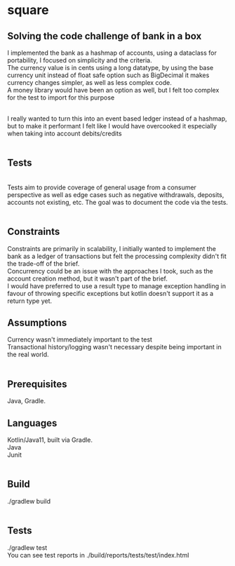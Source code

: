 # square

## Solving the code challenge of bank in a box

I implemented the bank as a hashmap of accounts, using a dataclass for portability, I focused on simplicity and the criteria.<br>
The currency value is in cents using a long datatype, by using the base currency unit instead of float safe option such as BigDecimal it makes currency changes simpler, as well as less complex code.<br>
A money library would have been an option as well, but I felt too complex for the test to import for this purpose<br><br>

I really wanted to turn this into an event based ledger instead of a hashmap, but to make it performant I felt like I would have overcooked it especially when taking into account debits/credits<br><br>

## Tests
<br>
Tests aim to provide coverage of general usage from a consumer perspective as well as edge cases such as negative withdrawals, deposits, accounts not existing, etc.
The goal was to document the code via the tests.<br>
<br>

## Constraints
Constraints are primarily in scalability, I initially wanted to implement the bank as a ledger of transactions but felt the processing complexity didn't fit the trade-off of the brief.<br>
Concurrency could be an issue with the approaches I took, such as the account creation method, but it wasn't part of the brief.<br>
I would have preferred to use a result type to manage exception handling in favour of throwing specific exceptions but kotlin doesn't support it as a return type yet.
<br>

## Assumptions
Currency wasn't immediately important to the test<br>
Transactional history/logging wasn't necessary despite being important in the real world.<br>
<br>

## Prerequisites
Java, Gradle.
<br>

## Languages
Kotlin/Java11, built via Gradle.<br>
Java<br>
Junit<br>
<br>

## Build
./gradlew build<br><br>

## Tests
./gradlew test<br>
You can see test reports in ./build/reports/tests/test/index.html
